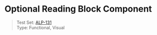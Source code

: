 # Optional Reading Block Component
> Test Set: [ALP-131](https://everfi.atlassian.net/browse/ALP-131)    
Type: Functional, Visual  

<!-- cypress/integration/optional_reading_block.js -->
<!-- /cypress/integration/optional_reading_block.js -->